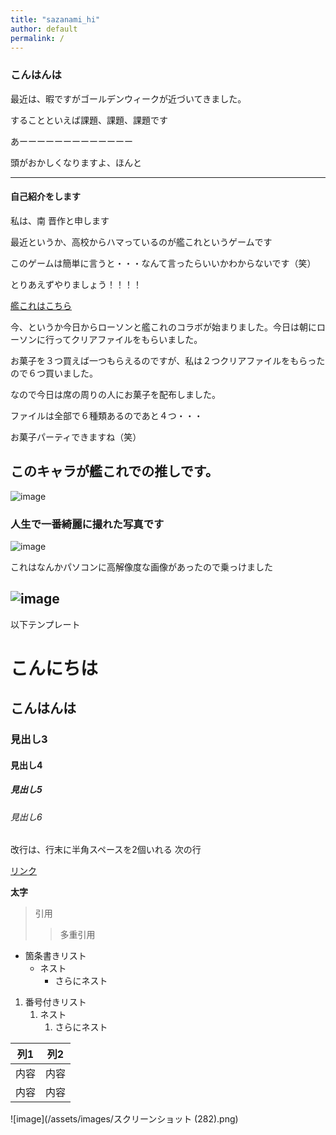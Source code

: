 ```yaml
---
title: "sazanami_hi"
author: default
permalink: /
---
```

### こんはんは
最近は、暇ですがゴールデンウィークが近づいてきました。

することといえば課題、課題、課題です

あーーーーーーーーーーーーー

頭がおかしくなりますよ、ほんと

---
#### 自己紹介をします

私は、南 晋作と申します

最近というか、高校からハマっているのが艦これというゲームです

このゲームは簡単に言うと・・・なんて言ったらいいかわからないです（笑）

とりあえずやりましょう！！！！


[艦これはこちら](http://www.dmm.com/netgame/social/-/gadgets/=/app_id=854854)

今、というか今日からローソンと艦これのコラボが始まりました。今日は朝にローソンに行ってクリアファイルをもらいました。

お菓子を３つ買えば一つもらえるのですが、私は２つクリアファイルをもらったので６つ買いました。

なので今日は席の周りの人にお菓子を配布しました。

ファイルは全部で６種類あるのであと４つ・・・

お菓子パーティできますね（笑）

## このキャラが艦これでの推しです。

![image](/sazanami_test/assets/images/image.png)

### 人生で一番綺麗に撮れた写真です

![image](/sazanami_test/assets/images/131037.jpg)

これはなんかパソコンに高解像度な画像があったので乗っけました

![image](/sazanami_test/assets/images/Enemy_Magatsu_Mitake_Narukami_no_Mikoto_Full_Artwork.webp)
---

以下テンプレート

# こんにちは
## こんはんは
### 見出し3
#### 見出し4
##### 見出し5
###### 見出し6

改行は、行末に半角スペースを2個いれる
次の行

[リンク](https://www.google.co.jp/)

**太字**

> 引用
>> 多重引用


- 箇条書きリスト
  - ネスト
    - さらにネスト


1. 番号付きリスト
   1. ネスト
      1. さらにネスト


| 列1  | 列2  |
|-----|-----|
| 内容  | 内容  |
| 内容  | 内容  |

![image](/assets/images/スクリーンショット (282).png)

